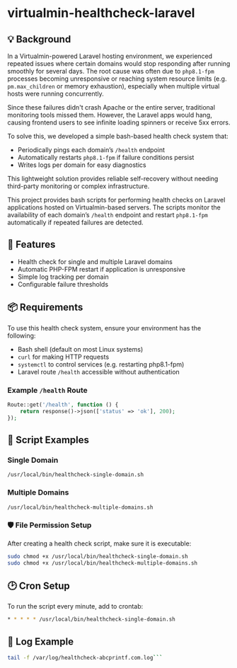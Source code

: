 # virtualmin-healthcheck-laravel

## 💡 Background

In a Virtualmin-powered Laravel hosting environment, we experienced repeated issues where certain domains would stop responding after running smoothly for several days. The root cause was often due to `php8.1-fpm` processes becoming unresponsive or reaching system resource limits (e.g. `pm.max_children` or memory exhaustion), especially when multiple virtual hosts were running concurrently.

Since these failures didn't crash Apache or the entire server, traditional monitoring tools missed them. However, the Laravel apps would hang, causing frontend users to see infinite loading spinners or receive 5xx errors.

To solve this, we developed a simple bash-based health check system that:
- Periodically pings each domain’s `/health` endpoint
- Automatically restarts `php8.1-fpm` if failure conditions persist
- Writes logs per domain for easy diagnostics

This lightweight solution provides reliable self-recovery without needing third-party monitoring or complex infrastructure.

This project provides bash scripts for performing health checks on Laravel applications hosted on Virtualmin-based servers. The scripts monitor the availability of each domain’s `/health` endpoint and restart `php8.1-fpm` automatically if repeated failures are detected.

## 🔧 Features

- Health check for single and multiple Laravel domains
- Automatic PHP-FPM restart if application is unresponsive
- Simple log tracking per domain
- Configurable failure thresholds

## 📦 Requirements

To use this health check system, ensure your environment has the following:

- Bash shell (default on most Linux systems)
- `curl` for making HTTP requests
- `systemctl` to control services (e.g. restarting php8.1-fpm)
- Laravel route `/health` accessible without authentication

### Example `/health` Route
```php
Route::get('/health', function () {
    return response()->json(['status' => 'ok'], 200);
});
```

## 📁 Script Examples

### Single Domain

`/usr/local/bin/healthcheck-single-domain.sh`

### Multiple Domains

`/usr/local/bin/healthcheck-multiple-domains.sh`

### 🛡️ File Permission Setup

After creating a health check script, make sure it is executable:

```bash
sudo chmod +x /usr/local/bin/healthcheck-single-domain.sh
sudo chmod +x /usr/local/bin/healthcheck-multiple-domains.sh
```

## 🕑 Cron Setup

To run the script every minute, add to crontab:

```bash
* * * * * /usr/local/bin/healthcheck-single-domain.sh
```

## 📄 Log Example

```bash
tail -f /var/log/healthcheck-abcprintf.com.log```